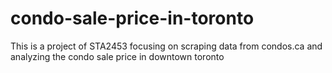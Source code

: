 # condo-sale-price-in-toronto
This is a project of STA2453 focusing on scraping data from condos.ca and analyzing the condo sale price in downtown toronto 
